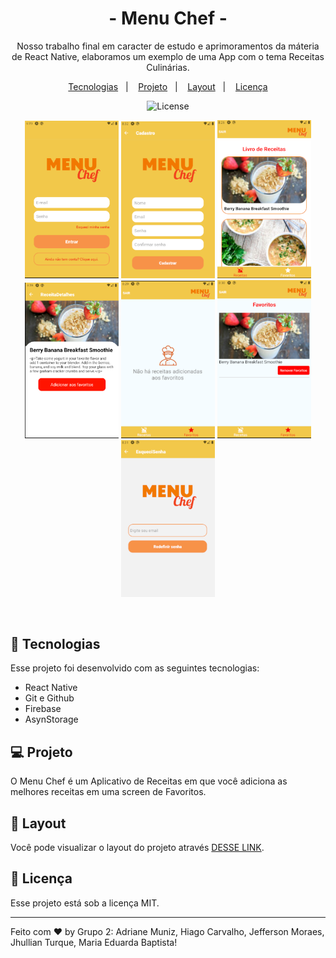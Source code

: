 <h1 align="center"> - Menu Chef - </h1>

<p align="center">
Nosso trabalho final em caracter de estudo e aprimoramentos da máteria de React Native, elaboramos um exemplo de uma App com o tema Receitas Culinárias.
<br>

</p>

<p align="center">
  <a href="#-tecnologias">Tecnologias</a>&nbsp;&nbsp;&nbsp;|&nbsp;&nbsp;&nbsp;
  <a href="#-projeto">Projeto</a>&nbsp;&nbsp;&nbsp;|&nbsp;&nbsp;&nbsp;
  <a href="#-layout">Layout</a>&nbsp;&nbsp;&nbsp;|&nbsp;&nbsp;&nbsp;
  <a href="#memo-licença">Licença</a>
</p>

<p align="center">
  <img alt="License" src="https://img.shields.io/static/v1?label=license&message=MIT&color=49AA26&labelColor=000000">
</p>

<p align="center">
  <img alt="License" src="./assets/telaInicial.png" width="150">
  <img alt="License" src="./assets/telaCadastroUsuario.png" width="150">
  <img alt="License" src="./assets/telaReceitas.png" width="150">
  <img alt="License" src="./assets/telaReceitaDetalhes.png" width="150">
  <img alt="License" src="./assets/telaFavoritosN.png" width="150">
  <img alt="License" src="./assets/telaFavoritos.png" width="150">
  <img alt="License" src="./assets/telaRedefinirSenha.png" width="150">
  
</p>

<br>

## 📱 Tecnologias


Esse projeto foi desenvolvido com as seguintes tecnologias:

- React Native
- Git e Github
- Firebase
- AsynStorage

## 💻 Projeto

O Menu Chef é um Aplicativo de Receitas em que você adiciona as melhores receitas em uma screen de Favoritos.

## 🔖 Layout

Você pode visualizar o layout do projeto através [DESSE LINK](https://github.com/jeffersonmoraesjunior).

## :memo: Licença

Esse projeto está sob a licença MIT.

---

Feito com ♥ by Grupo 2: Adriane Muniz, Hiago Carvalho, Jefferson Moraes, Jhullian Turque, Maria Eduarda Baptista!